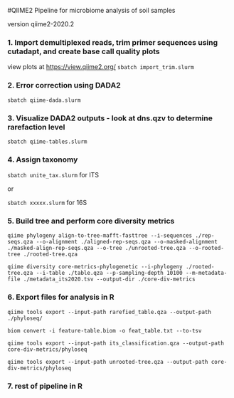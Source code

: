 #QIIME2 Pipeline for microbiome analysis of soil samples


version qiime2-2020.2


### 1. Import demultiplexed reads, trim primer sequences using cutadapt, and create base call quality plots
view plots at https://view.qiime2.org/
`sbatch import_trim.slurm`


### 2. Error correction using DADA2
`sbatch qiime-dada.slurm` 

### 3. Visualize DADA2 outputs - look at dns.qzv to determine rarefaction level
`sbatch qiime-tables.slurm` 

### 4. Assign taxonomy


`sbatch unite_tax.slurm` for ITS


or  


`sbatch xxxxx.slurm` for 16S

### 5. Build tree and perform core diversity metrics
`qiime phylogeny align-to-tree-mafft-fasttree --i-sequences ./rep-seqs.qza --o-alignment ./aligned-rep-seqs.qza --o-masked-alignment ./masked-align-rep-seqs.qza --o-tree ./unrooted-tree.qza --o-rooted-tree ./rooted-tree.qza`


`qiime diversity core-metrics-phylogenetic --i-phylogeny ./rooted-tree.qza --i-table ./table.qza --p-sampling-depth 10100 --m-metadata-file ./metadata_its2020.tsv --output-dir ./core-div-metrics`


### 6. Export files for analysis in R
`qiime tools export --input-path rarefied_table.qza --output-path ./phyloseq/`

`biom convert -i feature-table.biom -o feat_table.txt --to-tsv`

`qiime tools export --input-path its_classification.qza --output-path core-div-metrics/phyloseq`

`qiime tools export --input-path unrooted-tree.qza --output-path core-div-metrics/phyloseq`


### 7. rest of pipeline in R
